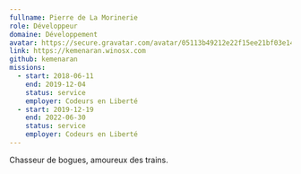 ```yaml
---
fullname: Pierre de La Morinerie
role: Développeur
domaine: Développement
avatar: https://secure.gravatar.com/avatar/05113b49212e22f15ee21bf03e149d8e.jpg?s=512
link: https://kemenaran.winosx.com
github: kemenaran
missions:
  - start: 2018-06-11
    end: 2019-12-04
    status: service
    employer: Codeurs en Liberté
  - start: 2019-12-19
    end: 2022-06-30
    status: service
    employer: Codeurs en Liberté
---
```


Chasseur de bogues, amoureux des trains.
